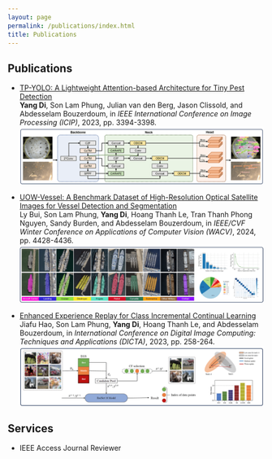 ```yaml
---
layout: page
permalink: /publications/index.html
title: Publications
---
```


## Publications

- [TP-YOLO: A Lightweight Attention-based Architecture for Tiny Pest Detection](https://ieeexplore.ieee.org/document/10222202) <br>
  **Yang Di**, Son Lam Phung, Julian van den Berg, Jason Clissold, and Abdesselam Bouzerdoum,
  in *IEEE International Conference on Image Processing (ICIP)*, 2023, pp. 3394-3398. <br>
  <img src="https://github.com/yangdi-cv/yangdi-cv.github.io/blob/main/publications/images/tpyolo_img.png?raw=true"/> 
   
- [UOW-Vessel: A Benchmark Dataset of High-Resolution Optical Satellite Images for Vessel Detection and Segmentation](https://ieeexplore.ieee.org/document/10484385) <br>
  Ly Bui, Son Lam Phung, **Yang Di**, Hoang Thanh Le, Tran Thanh Phong Nguyen, Sandy Burden, and Abdesselam Bouzerdoum,
  in *IEEE/CVF Winter Conference on Applications of Computer Vision (WACV)*, 2024, pp. 4428-4436. <br>
  <img src="https://github.com/yangdi-cv/yangdi-cv.github.io/blob/main/publications/images/uowvessel_img.png?raw=true"/> 

- [Enhanced Experience Replay for Class Incremental Continual Learning](https://ieeexplore.ieee.org/document/10410917) <br>
  Jiafu Hao, Son Lam Phung, **Yang Di**, Hoang Thanh Le, and Abdesselam Bouzerdoum,
  in *International Conference on Digital Image Computing: Techniques and Applications (DICTA)*, 2023, pp. 258-264. <br>
  <img src="https://github.com/yangdi-cv/yangdi-cv.github.io/blob/main/publications/images/eer_img.png?raw=true"/> 

## Services

- IEEE Access Journal Reviewer

